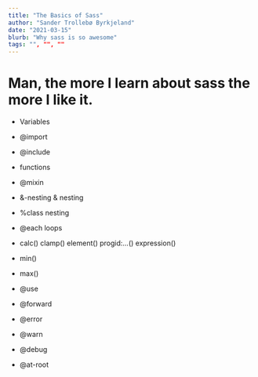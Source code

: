 ```yaml
---
title: "The Basics of Sass"
author: "Sander Trollebø Byrkjeland"
date: "2021-03-15"
blurb: "Why sass is so awesome"
tags: "", "", ""
---
```


# Man, the more I learn about sass the more I like it.

- Variables
- @import
- @include
- functions
- @mixin
- &-nesting & nesting
- %class nesting
- @each loops

- calc()
  clamp()
  element()
  progid:...()
  expression()
- min()
- max()

- @use
- @forward
- @error
- @warn
- @debug
- @at-root
